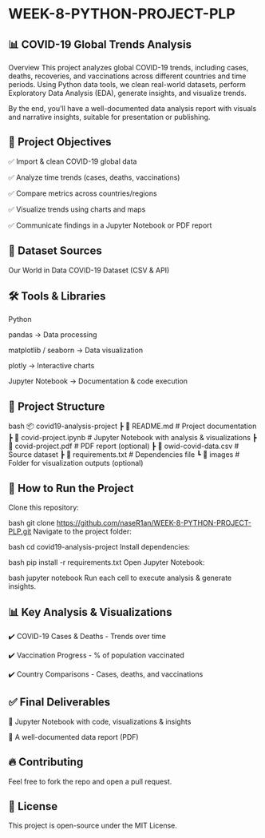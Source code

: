 # WEEK-8-PYTHON-PROJECT-PLP
## 📊 COVID-19 Global Trends Analysis
Overview
This project analyzes global COVID-19 trends, including cases, deaths, recoveries, and vaccinations across different countries and time periods. Using Python data tools, we clean real-world datasets, perform Exploratory Data Analysis (EDA), generate insights, and visualize trends.

By the end, you'll have a well-documented data analysis report with visuals and narrative insights, suitable for presentation or publishing.

## 🚀 Project Objectives
✅ Import & clean COVID-19 global data 

✅ Analyze time trends (cases, deaths, vaccinations) 

✅ Compare metrics across countries/regions 

✅ Visualize trends using charts and maps 

✅ Communicate findings in a Jupyter Notebook or PDF report

## 🔹 Dataset Sources
Our World in Data COVID-19 Dataset (CSV & API)

## 🛠 Tools & Libraries
Python

pandas → Data processing

matplotlib / seaborn → Data visualization

plotly → Interactive charts

Jupyter Notebook → Documentation & code execution

## 📂 Project Structure
bash
📦 covid19-analysis-project
 ┣ 📜 README.md           # Project documentation
 ┣ 📜 covid-project.ipynb # Jupyter Notebook with analysis & visualizations
 ┣ 📜 covid-project.pdf   # PDF report (optional)
 ┣ 📜 owid-covid-data.csv # Source dataset
 ┣ 📜 requirements.txt    # Dependencies file
 ┗ 📂 images              # Folder for visualization outputs (optional)

## 🚀 How to Run the Project
Clone this repository:

bash
git clone https://github.com/naseR1an/WEEK-8-PYTHON-PROJECT-PLP.git
Navigate to the project folder:

bash
cd covid19-analysis-project
Install dependencies:

bash
pip install -r requirements.txt
Open Jupyter Notebook:

bash
jupyter notebook
Run each cell to execute analysis & generate insights.

## 📊 Key Analysis & Visualizations
✔️ COVID-19 Cases & Deaths - Trends over time 

✔️ Vaccination Progress - % of population vaccinated 

✔️ Country Comparisons - Cases, deaths, and vaccinations 



## ✅ Final Deliverables

📜 Jupyter Notebook with code, visualizations & insights

📜 A well-documented data report (PDF)

## 🔥 Contributing
Feel free to fork the repo and open a pull request.

## 📄 License
This project is open-source under the MIT License.
